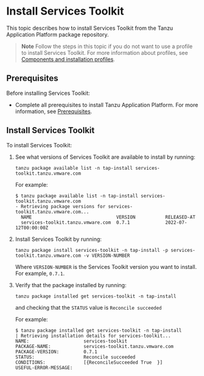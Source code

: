 # Install Services Toolkit

This topic describes how to install Services Toolkit from the Tanzu Application Platform
package repository.

> **Note** Follow the steps in this topic if you do not want to use a profile to install
> Services Toolkit.
> For more information about profiles, see
> [Components and installation profiles](../about-package-profiles.hbs.md).

## <a id='prereqs'></a>Prerequisites

Before installing Services Toolkit:

- Complete all prerequisites to install Tanzu Application Platform. For more information, see [Prerequisites](../prerequisites.md).

## <a id='install-services-toolkit'></a> Install Services Toolkit

To install Services Toolkit:

1. See what versions of Services Toolkit are available to install by running:

    ```console
    tanzu package available list -n tap-install services-toolkit.tanzu.vmware.com
    ```

    For example:

    ```console
    $ tanzu package available list -n tap-install services-toolkit.tanzu.vmware.com
    - Retrieving package versions for services-toolkit.tanzu.vmware.com...
      NAME                               VERSION           RELEASED-AT
      services-toolkit.tanzu.vmware.com  0.7.1             2022-07-12T00:00:00Z
    ```

1. Install Services Toolkit by running:

    ```console
    tanzu package install services-toolkit -n tap-install -p services-toolkit.tanzu.vmware.com -v VERSION-NUMBER
    ```

    Where `VERSION-NUMBER` is the Services Toolkit version you want to install. For example, `0.7.1`.

1. Verify that the package installed by running:

    ```console
    tanzu package installed get services-toolkit -n tap-install
    ```

    and checking that the `STATUS` value is `Reconcile succeeded`

    For example:

    ```console
    $ tanzu package installed get services-toolkit -n tap-install
    | Retrieving installation details for services-toolkit...
    NAME:                    services-toolkit
    PACKAGE-NAME:            services-toolkit.tanzu.vmware.com
    PACKAGE-VERSION:         0.7.1
    STATUS:                  Reconcile succeeded
    CONDITIONS:              [{ReconcileSucceeded True  }]
    USEFUL-ERROR-MESSAGE:
    ```
